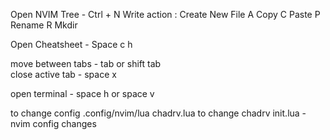 Open NVIM Tree - Ctrl + N
	Write action : Create New File A
					Copy C
					Paste P
					Rename R
	 Mkdir 

Open Cheatsheet - Space c h


move between tabs - tab or shift tab  
	close active tab - space x

open terminal - space h or space v


to change config 
.config/nvim/lua
	chadrv.lua to change chadrv
	init.lua - nvim config changes
